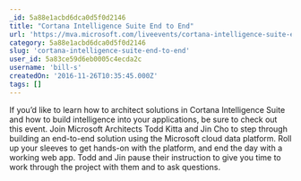 ```yaml
---
_id: 5a88e1acbd6dca0d5f0d2146
title: "Cortana Intelligence Suite End to End"
url: 'https://mva.microsoft.com/liveevents/cortana-intelligence-suite-end-to-end'
category: 5a88e1acbd6dca0d5f0d2146
slug: 'cortana-intelligence-suite-end-to-end'
user_id: 5a83ce59d6eb0005c4ecda2c
username: 'bill-s'
createdOn: '2016-11-26T10:35:45.000Z'
tags: []
---
```


If you’d like to learn how to architect solutions in Cortana Intelligence Suite and how to build intelligence into your applications, be sure to check out this event. Join Microsoft Architects Todd Kitta and Jin Cho to step through building an end-to-end solution using the Microsoft cloud data platform. Roll up your sleeves to get hands-on with the platform, and end the day with a working web app. Todd and Jin pause their instruction to give you time to work through the project with them and to ask questions.
